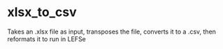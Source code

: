 # xlsx_to_csv
Takes an .xlsx file as input, transposes the file, converts it to a .csv, then reformats it to run in LEFSe
